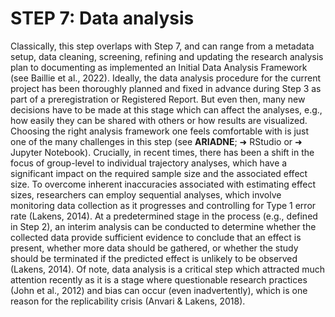 # STEP 7: Data analysis

Classically, this step overlaps with Step 7, and can range from a metadata setup, data cleaning, screening, refining and updating the research analysis plan to documenting as implemented an Initial Data Analysis Framework (see Baillie et al., 2022). Ideally, the data analysis procedure for the current project has been thoroughly planned and fixed in advance during Step 3 as part of a preregistration or Registered Report. But even then, many new decisions have to be made at this stage which can affect the analyses, e.g., how easily they can be shared with others or how results are visualized. Choosing the right analysis framework one feels comfortable with is just one of the many challenges in this step (see **ARIADNE**; ➜ RStudio or ➜ Jupyter Notebook). Crucially, in recent times, there has been a shift in the focus of group-level to individual trajectory analyses, which have a significant impact on the required sample size and the associated effect size. To overcome inherent inaccuracies associated with estimating effect sizes, researchers can employ sequential analyses, which involve monitoring data collection as it progresses and controlling for Type 1 error rate (Lakens, 2014). At a predetermined stage in the process (e.g., defined in Step 2), an interim analysis can be conducted to determine whether the collected data provide sufficient evidence to conclude that an effect is present, whether more data should be gathered, or whether the study should be terminated if the predicted effect is unlikely to be observed (Lakens, 2014). Of note, data analysis is a critical step which attracted much attention recently as it is a stage where questionable research practices (John et al., 2012) and bias can occur (even inadvertently), which is one reason for the replicability crisis (Anvari & Lakens, 2018). 
